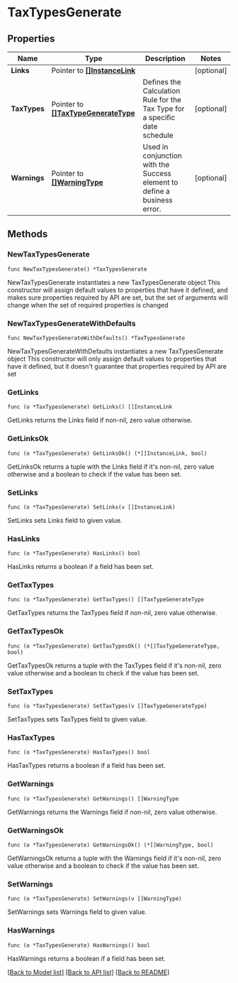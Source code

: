 # TaxTypesGenerate

## Properties

Name | Type | Description | Notes
------------ | ------------- | ------------- | -------------
**Links** | Pointer to [**[]InstanceLink**](InstanceLink.md) |  | [optional] 
**TaxTypes** | Pointer to [**[]TaxTypeGenerateType**](TaxTypeGenerateType.md) | Defines the Calculation Rule for the Tax Type for a specific date schedule | [optional] 
**Warnings** | Pointer to [**[]WarningType**](WarningType.md) | Used in conjunction with the Success element to define a business error. | [optional] 

## Methods

### NewTaxTypesGenerate

`func NewTaxTypesGenerate() *TaxTypesGenerate`

NewTaxTypesGenerate instantiates a new TaxTypesGenerate object
This constructor will assign default values to properties that have it defined,
and makes sure properties required by API are set, but the set of arguments
will change when the set of required properties is changed

### NewTaxTypesGenerateWithDefaults

`func NewTaxTypesGenerateWithDefaults() *TaxTypesGenerate`

NewTaxTypesGenerateWithDefaults instantiates a new TaxTypesGenerate object
This constructor will only assign default values to properties that have it defined,
but it doesn't guarantee that properties required by API are set

### GetLinks

`func (o *TaxTypesGenerate) GetLinks() []InstanceLink`

GetLinks returns the Links field if non-nil, zero value otherwise.

### GetLinksOk

`func (o *TaxTypesGenerate) GetLinksOk() (*[]InstanceLink, bool)`

GetLinksOk returns a tuple with the Links field if it's non-nil, zero value otherwise
and a boolean to check if the value has been set.

### SetLinks

`func (o *TaxTypesGenerate) SetLinks(v []InstanceLink)`

SetLinks sets Links field to given value.

### HasLinks

`func (o *TaxTypesGenerate) HasLinks() bool`

HasLinks returns a boolean if a field has been set.

### GetTaxTypes

`func (o *TaxTypesGenerate) GetTaxTypes() []TaxTypeGenerateType`

GetTaxTypes returns the TaxTypes field if non-nil, zero value otherwise.

### GetTaxTypesOk

`func (o *TaxTypesGenerate) GetTaxTypesOk() (*[]TaxTypeGenerateType, bool)`

GetTaxTypesOk returns a tuple with the TaxTypes field if it's non-nil, zero value otherwise
and a boolean to check if the value has been set.

### SetTaxTypes

`func (o *TaxTypesGenerate) SetTaxTypes(v []TaxTypeGenerateType)`

SetTaxTypes sets TaxTypes field to given value.

### HasTaxTypes

`func (o *TaxTypesGenerate) HasTaxTypes() bool`

HasTaxTypes returns a boolean if a field has been set.

### GetWarnings

`func (o *TaxTypesGenerate) GetWarnings() []WarningType`

GetWarnings returns the Warnings field if non-nil, zero value otherwise.

### GetWarningsOk

`func (o *TaxTypesGenerate) GetWarningsOk() (*[]WarningType, bool)`

GetWarningsOk returns a tuple with the Warnings field if it's non-nil, zero value otherwise
and a boolean to check if the value has been set.

### SetWarnings

`func (o *TaxTypesGenerate) SetWarnings(v []WarningType)`

SetWarnings sets Warnings field to given value.

### HasWarnings

`func (o *TaxTypesGenerate) HasWarnings() bool`

HasWarnings returns a boolean if a field has been set.


[[Back to Model list]](../README.md#documentation-for-models) [[Back to API list]](../README.md#documentation-for-api-endpoints) [[Back to README]](../README.md)


